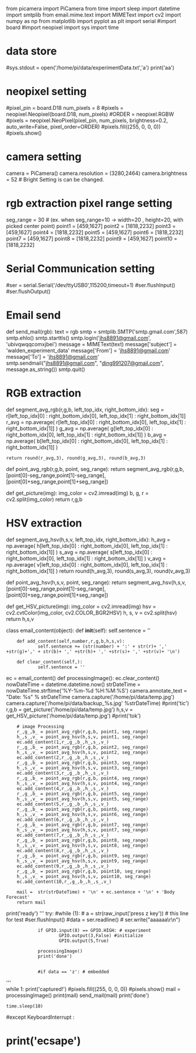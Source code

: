 from picamera import PiCamera
from time import sleep
import datetime
import smtplib
from email.mime.text import MIMEText
import cv2
import numpy as np 
from matplotlib import pyplot as plt 
import serial
#import board
#import neopixel
import sys
import time


# data store
#sys.stdout = open('/home/pi/data/experimentData.txt','a')
print('aa')

# neopixel setting
#pixel_pin = board.D18
num_pixels = 8
#pixels = neopixel.Neopixel(board.D18, num_pixels)
#ORDER = neopixel.RGBW
#pixels = neopixel.NeoPixel(pixel_pin, num_pixels, brightness=0.2, auto_write=False, pixel_order=ORDER)
#pixels.fill((255, 0, 0, 0))
#pixels.show()

# camera setting
camera = PiCamera()
camera.resolution = (3280,2464)
camera.brightness = 52 # Bright Setting is can be changed.

# rgb extraction pixel range setting
seg_range = 30 # (ex. when seg_range=10 -> width=20 , height=20, with picked center point)
point1 = [459,1627]
point2 = [1818,2232]
point3 = [459,1627]
point4 = [1818,2232]
point5 = [459,1627]
point6 = [1818,2232]
point7 = [459,1627]
point8 = [1818,2232]
point9 = [459,1627]
point10 = [1818,2232]

# Serial Communication setting
#ser = serial.Serial('/dev/ttyUSB0',115200,timeout=1)
#ser.flushInput()
#ser.flushOutput()

# Email send
def send_mail(rgb):
    text = rgb
    smtp = smtplib.SMTP('smtp.gmail.com',587)
    smtp.ehlo()
    smtp.starttls()
    smtp.login('jhs8891@gmail.com', 'ubivqwqqcomxjbei')
    message = MIMEText(text)
    message['subject'] = 'walden_experiment_data'
    message['From'] = 'jhs8891@gmail.com'
    message['To'] = 'jhs8891@gmail.com'
    smtp.sendmail("jhs8891@gmail.com", "ding991207@gmail.com", message.as_string())
    smtp.quit()

# RGB extraction
def segment_avg_rgb(r,g,b, left_top_idx, right_bottom_idx):
    seg = r[left_top_idx[0] : right_bottom_idx[0], left_top_idx[1] : right_bottom_idx[1]]
    r_avg = np.average( r[left_top_idx[0] : right_bottom_idx[0], left_top_idx[1] : right_bottom_idx[1]] )
    g_avg = np.average( g[left_top_idx[0] : right_bottom_idx[0], left_top_idx[1] : right_bottom_idx[1]] )
    b_avg = np.average( b[left_top_idx[0] : right_bottom_idx[0], left_top_idx[1] : right_bottom_idx[1]] )
    
    return round(r_avg,3), round(g_avg,3), round(b_avg,3)

def point_avg_rgb(r,g,b, point, seg_range):
    return segment_avg_rgb(r,g,b,[point[0]-seg_range,point[1]-seg_range],[point[0]+seg_range,point[1]+seg_range])

def get_picture(img):
    img_color = cv2.imread(img)
    b, g, r = cv2.split(img_color)
    return r,g,b

# HSV extraction
def segment_avg_hsv(h,s,v, left_top_idx, right_bottom_idx):
    h_avg = np.average( h[left_top_idx[0] : right_bottom_idx[0], left_top_idx[1] : right_bottom_idx[1]] )
    s_avg = np.average( s[left_top_idx[0] : right_bottom_idx[0], left_top_idx[1] : right_bottom_idx[1]] )
    v_avg = np.average( v[left_top_idx[0] : right_bottom_idx[0], left_top_idx[1] : right_bottom_idx[1]] )
    return round(h_avg,3), round(s_avg,3), round(v_avg,3)

def point_avg_hsv(h,s,v, point, seg_range):
    return segment_avg_hsv(h,s,v,[point[0]-seg_range,point[1]-seg_range],[point[0]+seg_range,point[1]+seg_range])

def get_HSV_picture(img):
    img_color = cv2.imread(img)
    hsv = cv2.cvtColor(img_color, cv2.COLOR_BGR2HSV)
    h, s, v = cv2.split(hsv)
    return h,s,v

class email_content(object):
        def __init__(self):
                self.sentence = ''

        def add_content(self,number,r,g,b,h,s,v):
                self.sentence += (str(number) + ':' + str(r)+ ',' +str(g)+',' + str(b)+ ',' +str(h)+ ',' +str(s)+ ',' +str(v)+ '\n')
        
        def clear_content(self,):
                self.sentence = ''
ec = email_content()
def processingImage():
        ec.clear_content()
        nowDateTime = datetime.datetime.now()
        strDateTime = nowDateTime.strftime('%Y-%m-%d %H:%M:%S')
        camera.annotate_text = "Date: %s" % strDateTime
        camera.capture('/home/pi/data/temp.jpg')
        camera.capture('/home/pi/data/backup_%s.jpg' %strDateTime)
        #print('tic')
        r,g,b = get_picture('/home/pi/data/temp.jpg')
        h,s,v = get_HSV_picture('/home/pi/data/temp.jpg')
        #print('tok')

        # image Processing
        r_,g_,b_ = point_avg_rgb(r,g,b, point1, seg_range)
        h_,s_,v_ = point_avg_hsv(h,s,v, point1, seg_range)
        ec.add_content(1,r_,g_,b_,h_,s_,v_)
        r_,g_,b_ = point_avg_rgb(r,g,b, point2, seg_range)
        h_,s_,v_ = point_avg_hsv(h,s,v, point2, seg_range)
        ec.add_content(2,r_,g_,b_,h_,s_,v_)
        r_,g_,b_ = point_avg_rgb(r,g,b, point3, seg_range)
        h_,s_,v_ = point_avg_hsv(h,s,v, point3, seg_range)
        ec.add_content(3,r_,g_,b_,h_,s_,v_)
        r_,g_,b_ = point_avg_rgb(r,g,b, point4, seg_range)
        h_,s_,v_ = point_avg_hsv(h,s,v, point4, seg_range)
        ec.add_content(4,r_,g_,b_,h_,s_,v_)
        r_,g_,b_ = point_avg_rgb(r,g,b, point5, seg_range)
        h_,s_,v_ = point_avg_hsv(h,s,v, point5, seg_range)
        ec.add_content(5,r_,g_,b_,h_,s_,v_)
        r_,g_,b_ = point_avg_rgb(r,g,b, point6, seg_range)
        h_,s_,v_ = point_avg_hsv(h,s,v, point6, seg_range)
        ec.add_content(6,r_,g_,b_,h_,s_,v_)
        r_,g_,b_ = point_avg_rgb(r,g,b, point7, seg_range)
        h_,s_,v_ = point_avg_hsv(h,s,v, point7, seg_range)
        ec.add_content(7,r_,g_,b_,h_,s_,v_)
        r_,g_,b_ = point_avg_rgb(r,g,b, point8, seg_range)
        h_,s_,v_ = point_avg_hsv(h,s,v, point8, seg_range)
        ec.add_content(8,r_,g_,b_,h_,s_,v_)
        r_,g_,b_ = point_avg_rgb(r,g,b, point9, seg_range)
        h_,s_,v_ = point_avg_hsv(h,s,v, point9, seg_range)
        ec.add_content(9,r_,g_,b_,h_,s_,v_)
        r_,g_,b_ = point_avg_rgb(r,g,b, point10, seg_range)
        h_,s_,v_ = point_avg_hsv(h,s,v, point10, seg_range)
        ec.add_content(10,r_,g_,b_,h_,s_,v_)

        mail =  str(strDateTime) + '\n' + ec.sentence + '\n' + 'Body Forecast'
        return mail

print('ready')
'''
try:
        #while (1):
                # a = str(raw_input('press z key')) # this line for test
                #ser.flushInput()
                #data = ser.readline()
                # ser.write("aaaaaa\r\n")
                
                if GPIO.input(8) == GPIO.HIGH: # experiment
                        GPIO.output(3,False) #initialize
                        GPIO.output(5,True)
                
                processingImage()
                print('done')
                
                
                #if data == 'z': # embedded
'''                
while 1:
    print('captured!')
    #pixels.fill((255, 0, 0, 0))
    #pixels.show()
    mail = processingImage()
    print(mail)
    send_mail(mail)
    print('done')
    
    time.sleep(10)
#except KeyboardInterrupt :
#        print('ecsape')


